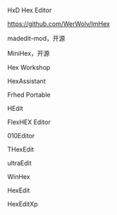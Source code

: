 HxD Hex Editor



https://github.com/WerWolv/ImHex

madedit-mod，开源

MiniHex，开源

Hex Workshop

HexAssistant

Frhed Portable

HEdit 

FlexHEX Editor

010Editor

THexEdit

ultraEdit

WinHex

HexEdit

HexEditXp

